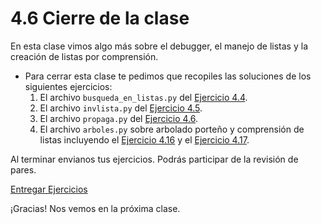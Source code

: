 # 4.6 Cierre de la clase

En esta clase vimos algo más sobre el debugger, el manejo de listas y la creación de listas por comprensión. 


* Para cerrar esta clase te pedimos que recopiles las soluciones de los siguientes ejercicios:
    1. El archivo `busqueda_en_listas.py` del [Ejercicio 4.4](../04_Listas_y_Listas/02_IteradoresLista.md#ejercicio-44-busqueda-de-maximo-y-minimo).
    2. El archivo `invlista.py` del [Ejercicio 4.5](../04_Listas_y_Listas/02_IteradoresLista.md#ejercicio-45-invertir-una-lista).
    3. El archivo `propaga.py` del [Ejercicio 4.6](../04_Listas_y_Listas/02_IteradoresLista.md#ejercicio-46-propagacion).
    4. El archivo `arboles.py` sobre arbolado porteño y comprensión de listas incluyendo el [Ejercicio 4.16](../04_Listas_y_Listas/05_Arboles2_LC.md#ejercicio-416-lista-de-altos-de-jacaranda) y el [Ejercicio 4.17](../04_Listas_y_Listas/05_Arboles2_LC.md#ejercicio-417-lista-de-altos-y-diametros-de-jacaranda).


Al terminar envianos tus ejercicios. Podrás participar de la revisión de pares.

[Entregar Ejercicios](http://programacionpython.ecyt.unsam.edu.ar/unit/submission/4)

¡Gracias! Nos vemos en la próxima clase.


